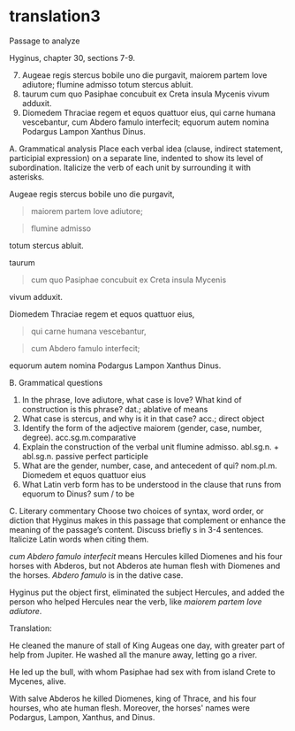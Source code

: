 # translation3

Passage to analyze

Hyginus, chapter 30, sections 7-9.

7. Augeae regis stercus bobile uno die purgavit, maiorem partem Iove adiutore; flumine admisso totum stercus abluit.
8. taurum cum quo Pasiphae concubuit ex Creta insula Mycenis vivum adduxit.
9. Diomedem Thraciae regem et equos quattuor eius, qui carne humana vescebantur, cum Abdero famulo interfecit; equorum autem nomina Podargus Lampon Xanthus Dinus.

A. Grammatical analysis
Place each verbal idea (clause, indirect statement, participial expression) on a separate line, indented to show its level of subordination. Italicize the verb of each unit by surrounding it with asterisks.

Augeae regis stercus bobile uno die purgavit, 

> maiorem partem Iove adiutore; 

> flumine admisso 

totum stercus abluit.

taurum 

> cum quo Pasiphae concubuit ex Creta insula Mycenis 

vivum adduxit.

Diomedem Thraciae regem et equos quattuor eius, 

> qui carne humana vescebantur, 

> cum Abdero famulo interfecit; 

equorum autem nomina Podargus Lampon Xanthus Dinus.

B. Grammatical questions
1. In the phrase, Iove adiutore, what case is Iove? What kind of construction is this phrase? 
dat.; ablative of means
2. What case is stercus, and why is it in that case? 
acc.; direct object
3. Identify the form of the adjective maiorem (gender, case, number, degree). 
acc.sg.m.comparative
4. Explain the construction of the verbal unit flumine admisso. 
abl.sg.n. + abl.sg.n. passive perfect participle
5. What are the gender, number, case, and antecedent of qui? 
nom.pl.m. Diomedem et equos quattuor eius
6. What Latin verb form has to be understood in the clause that runs from equorum to Dinus? 
sum / to be

C. Literary commentary
Choose two choices of syntax, word order, or diction that Hyginus makes in this passage that complement or enhance the meaning of the passage’s content. Discuss briefly s in 3-4 sentences. Italicize Latin words when citing them.

*cum Abdero famulo interfecit* means Hercules killed Diomenes and his four horses with Abderos, but not Abderos ate human flesh with Diomenes and the horses. *Abdero famulo* is in the dative case.

Hyginus put the object first, eliminated the subject Hercules, and added the person who helped Hercules near the verb, like *maiorem partem Iove adiutore*.

Translation:

He cleaned the manure of stall of King Augeas one day, with greater part of help from Jupiter. He washed all the manure away, letting go a river.

He led up the bull, with whom Pasiphae had sex with from island Crete to Mycenes, alive.

With salve Abderos he killed Diomenes, king of Thrace, and his four hourses, who ate human flesh. Moreover, the horses' names were Podargus, Lampon, Xanthus, and Dinus.
